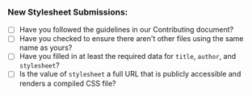 ### New Stylesheet Submissions:

<!-- Please title your pull request with your stylesheet's name -->

<!-- IMPORTANT: If you forked this project prior to July 19, the format has changed and your commit should now be a single .json file located inside of `src/_data/styles.json`. For best results, make sure your fork is up-to-date and then create your .json file before opening your PR -->

- [ ] Have you followed the guidelines in our Contributing document?
- [ ] Have you checked to ensure there aren't other files using the same name as yours?
- [ ] Have you filled in at least the required data for `title`, `author`, and `stylesheet`?
- [ ] Is the value of `stylesheet` a full URL that is publicly accessible and renders a compiled CSS file?

<!-- Add any additional notes below -->
